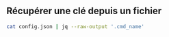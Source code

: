 <gtags shell bash jq json>

<tags get by_key key property>

 ## Récupérer une clé depuis un fichier 

```bash
cat config.json | jq --raw-output '.cmd_name'
```

</tags>

</gtags>